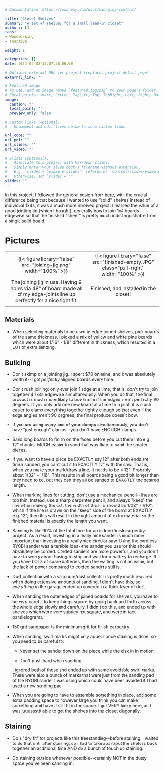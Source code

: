 ```yaml
---
# Documentation: https://wowchemy.com/docs/managing-content/

title: "Closet Shelves"
summary: "A set of shelves for a small lean-in closet"
authors: []
tags:
- Woodworking
- Inactive

weight: 1

categories: []
date: 2024-04-02T12:07:58-06:00

# Optional external URL for project (replaces project detail page).
external_link: ""

# Featured image
# To use, add an image named `featured.jpg/png` to your page's folder.
# Focal points: Smart, Center, TopLeft, Top, TopRight, Left, Right, BottomLeft, Bottom, BottomRight.
image:
  caption: ""
  focal_point: ""
  preview_only: false

# Custom links (optional).
#   Uncomment and edit lines below to show custom links.

url_code: ""
url_pdf: ""
url_slides: ""
url_video: ""

# Slides (optional).
#   Associate this project with Markdown slides.
#   Simply enter your slide deck's filename without extension.
#   E.g. `slides = "example-slides"` references `content/slides/example-slides.md`.
#   Otherwise, set `slides = ""`.
slides: ""
---
```


In this project, I followed the general design from
[here](https://www.ana-white.com/woodworking-projects/wood-closet-shelving),
with the crucial difference being that because I wanted to use "solid" shelves
instead of individual 1x4s, it was a much more involved project. I learned the
value of a good jointing jig (which I bought), generally how to join 1x4 boards
edgewise so that the finished "sheet" is pretty much indistinguishable from a
single solid board.

# Pictures
|                                                                                                                            |                                                                                        |
|:--------------------------------------------------------------------------------------------------------------------------:|:--------------------------------------------------------------------------------------:|
| {{< figure library="false" src="joining-jig.png" width="100%" >}}                                                         | {{< figure library="false" src="finished-empty.JPG"  class="pull-right" width="100%" >}} |
| The joining jig in use. Having 9 holes via 48" of board made all of my edge-joints line up perfectly for a nice tight fit. | Finished, and installed in the closet!                                                 |
|                                                                                                                            |                                                                                        |

## Materials

- When selecting materials to be used in edge-joined shelves, pick boards of the
  same thickness. I picked a mix of yellow and white pine boards which were
  about 1/16" - 1/8" different in thickness, which resulted in a LOT of extra
  sanding.

## Building

- Don't skimp on a jointing jig. I spent $70 on mine, and it was absolutely
  worth it--I got *perfectly* aligned boards every time.

- Don't rush joining: only ever join 1 edge at a time; that is, don't try to
  join together 4 1x4s edgewise simultaneously. When you do that, the final
  product is much more likely to bow/smile if the edges aren't perfectly 90
  degrees. If you only add one new board at a time to a joint, it is much easier
  to clamp everything together tightly enough so that even if the edge angles
  aren't 90 degrees, the final produce doesn't bow.

- If you are using every one of your clamps simultaneously, you don't have "just
  enough" clamps--you don't have ENOUGH clamps.

- Sand long boards to finish on the faces before you cut them into e.g., 12"
  chunks. MUCH easier to sand that way than to sand the smaller pieces.

- If you want to have a piece be EXACTLY say 12" after both ends are finish
  sanded, you can't cut it to EXACTLY 12" with the saw. That is, when you make
  your mark/draw a line, it needs to be > 12". Probably about 1/32" -
  1/16". This results in all boards being a good bit longer than they need to
  be, but they can they all be sanded to EXACTLY the desired length.

- When marking lines for cutting, don't use a mechanical pencil--lines are too
  thin. Instead, use a sharp carpenter pencil, and always "keep" the line when
  making the cut; the width of the line should be 1/32" - 1/16", which if the
  line is drawn on the "keep" side of the board at EXACTLY e.g. 12", then this
  will result in the right amount of extra material so the finished material is
  exactly the length you want.

- Sanding is like 90% of the total time for an indoor/finish carpentry
  project. As a result, investing in a really nice sander is much more important
  than investing in a really nice circular saw. Using the cordless RYOBI sander
  was a terrible idea--the sander you use for this should absolutely be corded.
  Corded sanders are more powerful, and you don't have to worry about having to
  stop and wait for a battery to recharge. If you have LOTS of spare batteries,
  then the waiting is not an issue, but the lack of power compared to corded
  sanders still is.

- Dust collection with a vaccuum/dust collector is pretty much required when
  doing extensive amounts of sanding. I didn't have this, so *everything* in the
  garage ended up covered in a thick layer of dust.

- When sanding the outer edges of joined boards for shelves, you have to be
  *very* careful to keep things square by going back and forth across the whole
  edge slowly and carefully. I didn't do this, and ended up with shelves which
  were very subtley not square, and were in fact parallelograms.

- 150 grit sandpaper is the minimum grit for finish carpentry.

- When sanding, swirl marks might only appear once staining is done, so you need
  to be careful to:

  - Never set the sander down on the piece while the disk in in motion

  - Don't push hard when sanding.

  I ignored both of these and ended up with some avoidable swirl marks. There
  were also a bunch of marks that were just from the sanding pad of the RYOBI
  sander I was using which could have been avoided if I had used a new sanding
  pad.

- When you are going to have to assemble something in place, add some extra
  padding/space to however large you think you can make something and have it
  still fit in the space. I got VERY lucky here, as I was juuusssttt able to get
  the shelves into the closet diagonally.

## Staining

- Do a "dry fit" for projects like this freestanding--before staining. I
  waited to do that until after staining, so I had to take apart/put the shelves
  back together an additional time AND do a bunch of touch up staining.

- Do staining outside whenever possible--certainly NOT in the dusty space you've
  been sanding in.
